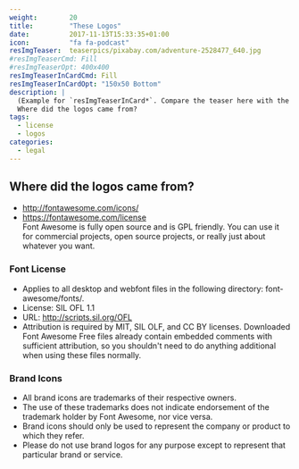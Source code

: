 ```yaml
---
weight:        20
title:         "These Logos"
date:          2017-11-13T15:33:35+01:00
icon:          "fa fa-podcast"
resImgTeaser:  teaserpics/pixabay.com/adventure-2528477_640.jpg
#resImgTeaserCmd: Fill
#resImgTeaserOpt: 400x400
resImgTeaserInCardCmd: Fill
resImgTeaserInCardOpt: "150x50 Bottom"
description: |
  (Example for `resImgTeaserInCard*`. Compare the teaser here with the one on the page...)  
  Where did the logos came from?  
tags:
  - license
  - logos
categories:
  - legal
---
```



## Where did the logos came from?

* http://fontawesome.com/icons/
* https://fontawesome.com/license   
  Font Awesome is fully open source and is GPL friendly. You can use it
for commercial projects, open source projects, or really just about
whatever you want.


### Font License

* Applies to all desktop and webfont files in the following directory: font-awesome/fonts/.
* License: SIL OFL 1.1
* URL: http://scripts.sil.org/OFL
* Attribution is required by MIT, SIL OLF, and CC BY
  licenses. Downloaded Font Awesome Free files already contain embedded
  comments with sufficient attribution, so you shouldn't need to do
  anything additional when using these files normally.


### Brand Icons

* All brand icons are trademarks of their respective owners.
* The use of these trademarks does not indicate endorsement of the trademark holder by Font Awesome, nor vice versa.
* Brand icons should only be used to represent the company or product to which they refer.
* Please do not use brand logos for any purpose except to represent that particular brand or service.

